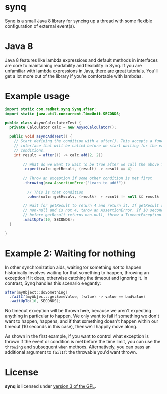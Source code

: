 synq
====

Synq is a small Java 8 library for syncing up a thread with some flexible configuration of external event(s). 

Java 8
======
Java 8 features like lambda expressions and default methods in interfaces are core to maintaining readability and flexibility in Synq. If you are unfamiliar with lambda expressions in Java, [there are great tutorials][2]. You'll get a lot more out of the library if you're comfortable with lambdas.

Example usage
=============
```java
import static com.redhat.synq.Synq.after;
import static java.util.concurrent.TimeUnit.SECONDS;

public class AsyncCalculatorTest {
  private Calculator calc = new AsyncCalculator();

  public void asyncAddTest() {
    // Start defining the condition with a after(). This accepts a functional
    // interface that will be called before we start waiting for the expected
    // conditions.
    int result = after(() -> calc.add(2, 2)) 
    
        // What do we want to wait to be true after we call the above function?
        .expect(calc::getResult, (result) -> result == 4)
        
        // Throw an exception if some other condition is met first
        .throwing(new AssertionError("Learn to add!"))
        
          // This is that condition
          .when(calc::getResult, (result) -> result != null && result != 4)
          
        // Wait for getResult to return 4 and return it. If getResult returns a
        // non-null and is not 4, throw an AssertionError. If 10 seconds passes
        // before getResult returns non-null, throw a TimeoutException.
        .waitUpTo(10, SECONDS);
  }

}
```

Example 2: Waiting for nothing
==============================
In other synchronization aids, waiting for something *not* to happen historically involves waiting for that something to happen, throwing an exception if it does, otherwise catching the timeout and ignoring it. In contrast, Synq handles this scenario elegantly:

```java
after(myObject::doSomething)
  .failIf(myObject::getSomeValue, (value) -> value == badValue)
  .waitUpTo(10, SECONDS);
```

No timeout exception will be thrown here, because we aren't expecting anything in particular to happen. We only want to fail if something we don't want to happen, happens, and if that something doesn't happen within our timeout (10 seconds in this case), then we'll happily move along.

As shown in the first example, if you want to control what exception is thrown if the event or condition is met before the time limit, you can use the ```throwing``` and subsequent ```when``` methods. Alternatively, you can pass an additional argument to ```failIf```: the throwable you'd want thrown.

License
=======

**synq** is licensed under [version 3 of the GPL][1].


  [1]: https://www.gnu.org/copyleft/gpl.html
  [2]: http://docs.oracle.com/javase/tutorial/java/javaOO/lambdaexpressions.html
